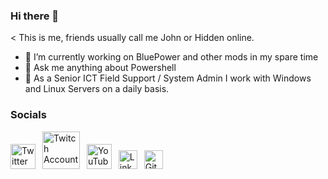 ### Hi there 👋
< This is me, friends usually call me John or Hidden online.

- 🔭 I’m currently working on BluePower and other mods in my spare time
- 💬 Ask me anything about Powershell
- 👔 As a Senior ICT Field Support / System Admin I work with Windows and Linux Servers on a daily basis.

### Socials
<a href="https://twitter.com/MoreThanHidden"><img src="https://cdn.worldvectorlogo.com/logos/twitter-6.svg" title="Twitter" alt="Twitter Account" width="40"/></a> 
&ensp;<a href="https://www.twitch.tv/MoreThanHidden"><img src="https://cdn.worldvectorlogo.com/logos/twitch-logo-2019.svg" title="Twitch" alt="Twitch Account" width="60"/></a> 
&ensp;<a href="https://www.youtube.com/channel/UCAnZRwybQeHeDUnedRPj_UA"><img src="https://cdn.worldvectorlogo.com/logos/youtube-icon.svg" title="YouTube" alt="YouTube Account" width="40"/></a>
&ensp;<a href="https://www.linkedin.com/in/john-hannan-3412951a6/"><img src="https://cdn.worldvectorlogo.com/logos/linkedin-icon-2.svg" title="Linkedin" alt="Linkedin Account" width="30"/></a> 
&ensp;<a href="https://github.com/MoreThanHidden"><img src="https://cdn.worldvectorlogo.com/logos/github-icon-1.svg" title="GitHub" alt="GitHub" width="30"/></a>
